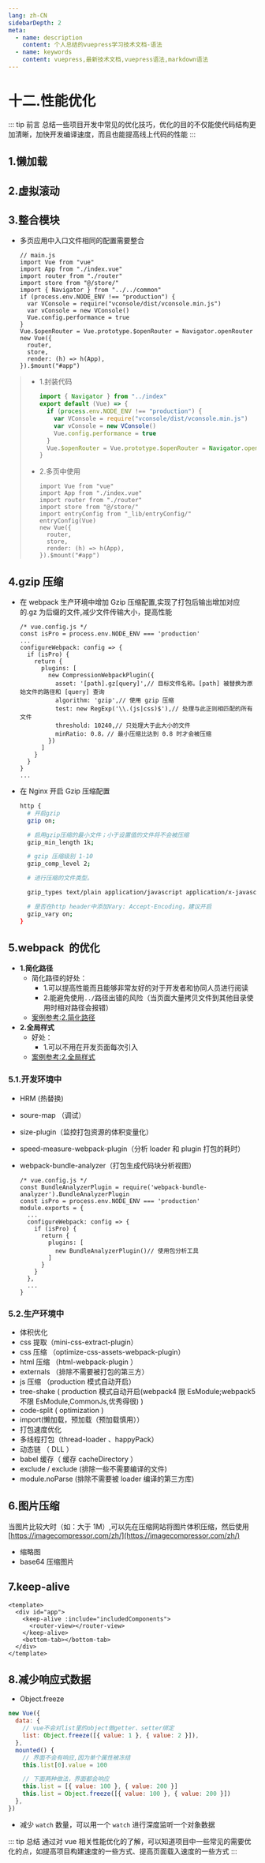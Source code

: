 ```yaml
---
lang: zh-CN
sidebarDepth: 2
meta:
  - name: description
    content: 个人总结的vuepress学习技术文档-语法
  - name: keywords
    content: vuepress,最新技术文档,vuepress语法,markdown语法
---
```


# 十二.性能优化

::: tip 前言
总结一些项目开发中常见的优化技巧，优化的目的不仅能使代码结构更加清晰，加快开发编译速度，而且也能提高线上代码的性能
:::

## 1.懒加载

## 2.虚拟滚动

## 3.整合模块

- 多页应用中入口文件相同的配置需要整合

  ```js{7-12}
  // main.js
  import Vue from "vue"
  import App from "./index.vue"
  import router from "./router"
  import store from "@/store/"
  import { Navigator } from "../../common"
  if (process.env.NODE_ENV !== "production") {
    var VConsole = require("vconsole/dist/vconsole.min.js")
    var vConsole = new VConsole()
    Vue.config.performance = true
  }
  Vue.$openRouter = Vue.prototype.$openRouter = Navigator.openRouter
  new Vue({
    router,
    store,
    render: (h) => h(App),
  }).$mount("#app")
  ```

> - 1.封装代码
>
>   ```js
>   import { Navigator } from "../index"
>   export default (Vue) => {
>     if (process.env.NODE_ENV !== "production") {
>       var VConsole = require("vconsole/dist/vconsole.min.js")
>       var vConsole = new VConsole()
>       Vue.config.performance = true
>     }
>     Vue.$openRouter = Vue.prototype.$openRouter = Navigator.openRouter
>   }
>   ```
>
> - 2.多页中使用
>
>   ```js{6}
>   import Vue from "vue"
>   import App from "./index.vue"
>   import router from "./router"
>   import store from "@/store/"
>   import entryConfig from "_lib/entryConfig/"
>   entryConfig(Vue)
>   new Vue({
>     router,
>     store,
>     render: (h) => h(App),
>   }).$mount("#app")
>   ```

## 4.gzip 压缩

- 在 webpack 生产环境中增加 Gzip 压缩配置,实现了打包后输出增加对应的.gz 为后缀的文件,减少文件传输大小，提高性能

  ```js{8-14}
  /* vue.config.js */
  const isPro = process.env.NODE_ENV === 'production'
  ...
  configureWebpack: config => {
    if (isPro) {
      return {
        plugins: [
          new CompressionWebpackPlugin({
            asset: '[path].gz[query]',// 目标文件名称。[path] 被替换为原始文件的路径和 [query] 查询
            algorithm: 'gzip',// 使用 gzip 压缩
            test: new RegExp('\\.(js|css)$'),// 处理与此正则相匹配的所有文件
            threshold: 10240,// 只处理大于此大小的文件
            minRatio: 0.8，// 最小压缩比达到 0.8 时才会被压缩
          })
        ]
      }
    }
  }
  ...
  ```

- 在 Nginx 开启 Gzip 压缩配置

  ```sh
  http {
    # 开启gzip
    gzip on;

    # 启用gzip压缩的最小文件；小于设置值的文件将不会被压缩
    gzip_min_length 1k;

    # gzip 压缩级别 1-10
    gzip_comp_level 2;

    # 进行压缩的文件类型。

    gzip_types text/plain application/javascript application/x-javascript text/css application/xml text/javascript application/x-httpd-php image/jpeg image/gif image/png;

    # 是否在http header中添加Vary: Accept-Encoding，建议开启
    gzip_vary on;
  }
  ```

## 5.webpack  的优化

- **1.简化路径**
  - 简化路径的好处：
    - 1.可以提高性能而且能够非常友好的对于开发者和协同人员进行阅读
    - 2.能避免使用`../`路径出错的风险（当页面大量拷贝文件到其他目录使用时相对路径会报错）
  - [案例参考:2.简化路径](/base/engine/3.vuecli.html#_2-2-vue-config-js)
- **2.全局样式**
  - 好处：
    - 1.可以不用在开发页面每次引入
  - [案例参考:2.全局样式](/base/engine/3.vuecli.html#_2-2-vue-config-js)

### 5.1.开发环境中

- HRM (热替换)
- soure-map （调试）
- size-plugin（监控打包资源的体积变量化）
- speed-measure-webpack-plugin（分析 loader 和 plugin 打包的耗时）
- webpack-bundle-analyzer（打包生成代码块分析视图）

  ```js{10}
  /* vue.config.js */
  const BundleAnalyzerPlugin = require('webpack-bundle-analyzer').BundleAnalyzerPlugin
  const isPro = process.env.NODE_ENV === 'production'
  module.exports = {
    ...
    configureWebpack: config => {
      if (isPro) {
        return {
          plugins: [
            new BundleAnalyzerPlugin()// 使用包分析工具
          ]
        }
      }
    },
    ...
  }
  ```

### 5.2.生产环境中

- 体积优化
- css 提取（mini-css-extract-plugin）
- css 压缩 （optimize-css-assets-webpack-plugin）
- html 压缩 （html-webpack-plugin ）
- externals （排除不需要被打包的第三方）
- js 压缩 （production 模式自动开启）
- tree-shake ( production 模式自动开启(webpack4 限 EsModule;webpack5 不限 EsModule,CommonJs,优秀得很) )
- code-split ( optimization )
- import(懒加载，预加载（预加载慎用））
- 打包速度优化
- 多线程打包（thread-loader 、happyPack）
- 动态链 （ DLL ）
- babel 缓存（ 缓存 cacheDirectory ）
- exclude / exclude (排除一些不需要编译的文件)
- module.noParse (排除不需要被 loader 编译的第三方库)

## 6.图片压缩

当图片比较大时（如：大于 1M）,可以先在压缩网站将图片体积压缩，然后使用 [https://imagecompressor.com/zh/](https://imagecompressor.com/zh/)

- 缩略图
- base64 压缩图片

## 7.keep-alive

```vue
<template>
  <div id="app">
    <keep-alive :include="includedComponents">
      <router-view></router-view>
    </keep-alive>
    <bottom-tab></bottom-tab>
  </div>
</template>
```

## 8.减少响应式数据

- Object.freeze

```js
new Vue({
  data: {
    // vue不会对list里的object做getter、setter绑定
    list: Object.freeze([{ value: 1 }, { value: 2 }]),
  },
  mounted() {
    // 界面不会有响应,因为单个属性被冻结
    this.list[0].value = 100

    // 下面两种做法，界面都会响应
    this.list = [{ value: 100 }, { value: 200 }]
    this.list = Object.freeze([{ value: 100 }, { value: 200 }])
  },
})
```

- 减少 `watch` 数量，可以用一个 `watch` 进行深度监听一个对象数据

::: tip 总结
通过对 vue 相关性能优化的了解，可以知道项目中一些常见的需要优化的点，如提高项目构建速度的一些方式、提高页面载入速度的一些方式
:::
